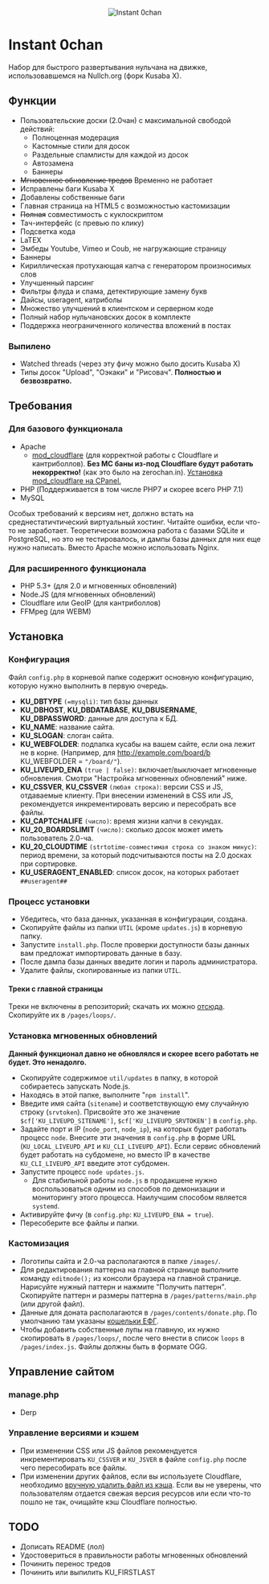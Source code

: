 <p align="center">
  <img src="http://i.imgur.com/SJwMUsY.png" alt="Instant 0chan"/>
</p>

# Instant 0chan

Набор для быстрого развертывания нульчана на движке, использовавшемся на Nullch.org (форк Kusaba X).
## Функции
* Пользовательские доски (2.0чан) с максимальной свободой действий:
  * Полноценная модерация
  * Кастомные стили для досок
  * Раздельные спамлисты для каждой из досок
  * Автозамена
  * Баннеры
* ~~Мгновенное обновление тредов~~ Временно не работает
* Исправлены баги Kusaba X
* Добавлены собственные баги
* Главная страница на HTML5 с возможностью кастомизации
* ~~Полная~~ совместимость с куклоскриптом
* Тач-интерфейс (с превью по клику)
* Подсветка кода
* LaTEX
* Эмбеды Youtube, Vimeo и Coub, не нагружающие страницу
* Баннеры
* Кириллическая протухающая капча с генератором произносимых слов
* Улучшенный парсинг
* Фильтры флуда и спама, детектирующие замену букв
* Дайсы, useragent, катриболы
* Множество улучшений в клиентском и серверном коде
* Полный набор нульчановских досок в комплекте
* Поддержка неограниченного количества вложений в постах

### Выпилено
* Watched threads (через эту фичу можно было досить Kusaba X)
* Типы досок "Upload", "Оэкаки" и "Рисовач". **Полностью и безвозвратно.**

## Требования

### Для базового функционала

* Apache
  * [mod_cloudflare](https://www.cloudflare.com/resources-downloads)  (для корректной работы с Cloudflare и кантриболлов). **Без MC баны из-под Cloudflare будут работать некорректно!** (как это было на zerochan.in). [Установка mod_cloudflare на CPanel.](http://tltech.com/info/installing-mod_cloudflare-on-cpanel/) 
* PHP (Поддерживается в том числе PHP7 и скорее всего PHP 7.1)
* MySQL


Особых требований к версиям нет, должно встать на среднестатичтический виртуальный хостинг. Читайте ошибки, если что-то не заработает. Теоретически возможна работа с базами SQLite и PostgreSQL, но это не тестировалось, и дампы базы данных для них еще нужно написать. Вместо Apache можно использовать Nginx.

### Для расширенного функционала

* PHP 5.3+ (для 2.0 и мгновенных обновлений)
* Node.JS (для мгновенных обновлений)
* Cloudflare или GeoIP (для кантриболлов)
* FFMpeg (для WEBM)

## Установка

### Конфигурация

Файл `config.php` в корневой папке содержит основную конфигурацию, которую нужно выполнить в первую очередь.
 
* **KU_DBTYPE** `(=mysqli)`: тип базы данных 
* **KU_DBHOST**, **KU_DBDATABASE**, **KU_DBUSERNAME**, **KU_DBPASSWORD**: данные для доступа к БД.
* **KU_NAME**: название сайта.
* **KU_SLOGAN**: слоган сайта.
* **KU_WEBFOLDER**: подпапка кусабы на вашем сайте, если она лежит не в корне. (Например, для http://example.com/board/b KU_WEBFOLDER = `"/board/"`).
* **KU_LIVEUPD_ENA** `(true | false)`: включает/выключает мгновенные обновления. Смотри "Настройка мгновенных обновлений" ниже.
* **KU_CSSVER**, **KU_CSSVER** `(любая строка)`: версии CSS и JS, отдаваемые клиенту. При внесении изменений в CSS или JS, рекомендуется инкрементировать версию и пересобрать все файлы.
* **KU_CAPTCHALIFE** `(число)`: время жизни капчи в секундах.
* **KU_20_BOARDSLIMIT** `(число)`: сколько досок может иметь пользователь 2.0-ча.
* **KU_20_CLOUDTIME** `(strtotime-совместимая строка со знаком минус)`: период времени, за который подсчитываются посты на 2.0 досках при сортировке.
* **KU_USERAGENT_ENABLED**: список досок, на которых работает `##useragent##`

### Процесс установки

* Убедитесь, что база данных, указанная в конфигурации, создана.
* Скопируйте файлы из папки `UTIL` (кроме `updates.js`) в корневую папку.
* Запустите `install.php`. После проверки доступности базы данных вам предложат импортировать данные в базу.
* После дампа базы данных введите логин и пароль администратора.
* Удалите файлы, скопированные из папки `UTIL`.

#### Треки с главной страницы

Треки не включены в репозиторий; скачать их можно [отсюда](https://dl.dropboxusercontent.com/u/43313258/loops.zip). Скопируйте их в `/pages/loops/`. 

### Установка мгновенных обновлений

**Данный функционал давно не обновлялся и скорее всего работать не будет. Это ненадолго.**

* Скопируйте содержимое `util/updates` в папку, в которой собираетесь запускать Node.js.
* Находясь в этой папке, выполните "`npm install`".
* Введите имя сайта (`sitename`) и соответствующую ему случайную строку (`srvtoken`). Присвойте это же значение `$cf['KU_LIVEUPD_SITENAME']`, `$cf['KU_LIVEUPD_SRVTOKEN']` в `config.php`.
* Задайте порт и IP (`node_port`, `node_ip`), на которых будет работать процесс `node`. Внесите эти значения в `config.php` в форме URL (`KU_LOCAL_LIVEUPD_API` и `KU_CLI_LIVEUPD_API`). Если сервис обновлений будет работать на субдомене, но вместо IP в качестве `KU_CLI_LIVEUPD_API` введите этот субдомен.
* Запустите процесс `node updates.js`.
  * Для стабильной работы `node.js` в продакшене нужно воспользоваться одним из способов по демонизации и мониторингу этого процесса. Наилучшим способом является `systemd`.
* Активируйте фичу (в `config.php`: `KU_LIVEUPD_ENA = true`).
* Пересоберите все файлы и папки.

### Кастомизация

* Логотипы сайта и 2.0-ча располагаются в папке `/images/`.
* Для редактирования паттерна на главной странице выполните команду `editmode();` из консоли браузера на главной странице. Нарисуйте нужный паттерн и нажмите "Получить паттерн". Скопируйте паттерн и размеры паттерна в `/pages/patterns/main.php` (или другой файл).
* Данные для доната располагаются в `/pages/contents/donate.php`. По умолчанию там указаны [кошельки ЕФГ](http://web.archive.org/web/20121028010659/http://0chan.ru/?donate).
* Чтобы добавить собственные лупы на главную, их нужно скопировать в `/pages/loops/`, после чего внести в список `loops` в `/pages/index.js`. Файлы должны быть в формате OGG.

## Управление сайтом

### manage.php
* Derp

### Управление версиями и кэшем

* При изменении CSS или JS файлов рекомендуется инкрементировать `KU_CSSVER` и `KU_JSVER` в файле `config.php` после чего пересобирать все файлы.
* При изменении других файлов, если вы используете Cloudflare, необходимо [вручную удалить файл из кэша](http://blog.cloudflare.com/introducing-single-file-purge). Если вы не уверены, что пользователям отдается свежая версия ресурсов или если что-то пошло не так, очищайте кэш Cloudflare полностью.

## TODO

* Дописать README (лол)
* Удостовериться в правильности работы мгновенных обновлений
* Починить перенос тредов
* Починить или выпилить KU_FIRSTLAST